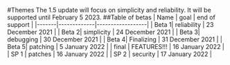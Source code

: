 #Themes
The 1.5 update will focus on simplicity and reliability. It will 
be supported until February 5 2023. 
##Table of betas 
| Name  | goal        | end of support   |
|-------|-------------|------------------|
| Beta 1| reliability | 23 December 2021 |
| Beta 2| simplicity  | 24 December 2021 |
| Beta 3| debugging   | 30 December 2021 |
| Beta 4| Finalizing  | 31 December 2021 |
| Beta 5| patching    | 5  January  2022 |
| final | FEATURES!!! | 16 January  2022 |
| SP 1  | patches     | 16 January  2022 |
| SP 2  | security    | 17 January  2022 |